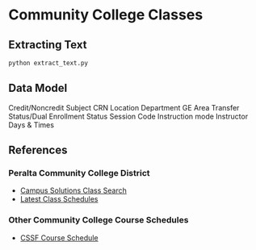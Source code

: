 # Community College Classes

## Extracting Text

```sh
python extract_text.py
```

## Data Model

Credit/Noncredit
Subject
CRN
Location
Department
GE Area
Transfer Status/Dual Enrollment Status
Session Code
Instruction mode
Instructor
Days & Times

## References

### Peralta Community College District
- [Campus Solutions Class Search](https://sa.peralta.edu/psc/PCCDCPRD/EMPLOYEE/SA/c/SSR_STUDENT_FL.SSR_CLSRCH_MAIN_FL.GBL/?&)
- [Latest Class Schedules](https://www.peralta.edu/admissions/schedule-catalog)

### Other Community College Course Schedules
- [CSSF Course Schedule](https://www.ccsf.edu/courses)

